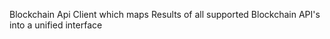 Blockchain Api Client which maps Results of all supported Blockchain API's into a unified interface
